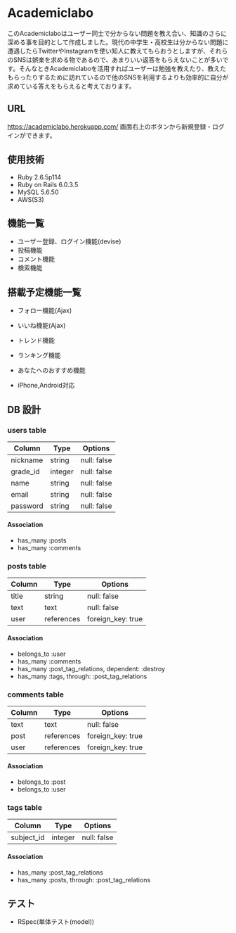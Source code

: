 # Academiclabo
このAcademiclaboはユーザー同士で分からない問題を教え合い、知識のさらに深める事を目的として作成しました。現代の中学生・高校生は分からない問題に遭遇したらTwitterやInstagramを使い知人に教えてもらおうとしますが、それらのSNSは娯楽を求める物であるので、あまりいい返答をもらえないことが多いです。そんなときAcademiclaboを活用すればユーザーは勉強を教えたり、教えたもらったりするために訪れているので他のSNSを利用するよりも効率的に自分が求めている答えをもらえると考えております。

## URL
https://academiclabo.herokuapp.com/
画面右上のボタンから新規登録・ログインができます。

## 使用技術
- Ruby 2.6.5p114
- Ruby on Rails 6.0.3.5
- MySQL 5.6.50
- AWS(S3)

## 機能一覧
- ユーザー登録、ログイン機能(devise)
- 投稿機能
- コメント機能
- 検索機能

## 搭載予定機能一覧
- フォロー機能(Ajax)
- いいね機能(Ajax)
- トレンド機能
- ランキング機能
- あなたへのおすすめ機能

- iPhone,Android対応

## DB 設計

### users table

| Column             | Type                | Options                 |
|--------------------|---------------------|-------------------------|
| nickname           | string              | null: false             |
| grade_id           | integer             | null: false             |
| name               | string              | null: false             |
| email              | string              | null: false             |
| password           | string              | null: false             |

#### Association

- has_many :posts
- has_many :comments

### posts table

| Column                              | Type       | Options           |
|-------------------------------------|------------|-------------------|
| title                               | string     | null: false       |
| text                                | text       | null: false       |
| user                                | references | foreign_key: true |

#### Association

- belongs_to :user
- has_many :comments
- has_many :post_tag_relations, dependent: :destroy
- has_many :tags, through: :post_tag_relations

### comments table

| Column      | Type       | Options           |
|-------------|------------|-------------------|
| text        | text       | null: false       |
| post        | references | foreign_key: true |
| user        | references | foreign_key: true |

#### Association

- belongs_to :post
- belongs_to :user

### tags table

| Column      | Type       | Options           |
|-------------|------------|-------------------|
| subject_id  | integer    | null: false       |

#### Association

- has_many :post_tag_relations
- has_many :posts, through: :post_tag_relations

## テスト
- RSpec(単体テスト(model))
